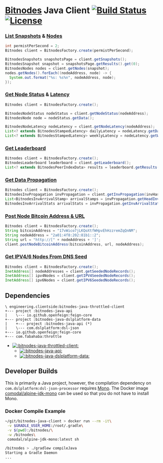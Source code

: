 # [Bitnodes](https://bitnodes.21.co/api/) Java Client [![Build Status](https://travis-ci.org/client-side/bitnodes-java-client.svg?branch=master)](https://travis-ci.org/client-side/bitnodes-java-client)  [![License](http://img.shields.io/badge/license-Apache--2-blue.svg?style=flat) ](http://www.apache.org/licenses/LICENSE-2.0)

### [List Snapshots](https://bitnodes.21.co/api/#list-snapshots) & [Nodes](https://bitnodes.21.co/api/#list-nodes)
```java
int permistPerSecond = 2;
Bitnodes client = BitnodesFactory.create(permistPerSecond);

BitnodesSnapshots snapshotsPage = client.getSnapshots();
BitnodesSnapshot snapshot = snapshotsPage.getResults().get(0);
BitnodesNodes nodes = client.getNodes(snapshot);
nodes.getNodes().forEach((nodeAddress, node) -> {
  System.out.format("%s: %s%n", nodeAddress, node);
});
```

### [Get Node Status](https://bitnodes.21.co/api/#node-status) & [Latency](https://bitnodes.21.co/api/#node-latency)
```java
Bitnodes client = BitnodesFactory.create();

BitnodesNodeStatus nodeStatus = client.getNodeStatus(nodeAddress);
BitnodesNode node = nodeStatus.getData();

BitnodesNodeLatency nodeLatency = client.getNodeLatency(nodeAddress);
List<? extends BitnodesStampedLatency> dailyLatency = nodeLatency.getDailyLatency();
List<? extends BitnodesStampedLatency> weeklyLatency = nodeLatency.getWeeklyLatency();
```

### [Get Leaderboard](https://bitnodes.21.co/api/#leaderboard)
```java
Bitnodes client = BitnodesFactory.create();
BitnodesLeaderboard leaderboard = client.getLeaderboard();
List<? extends BitnodesPeerIndexData> results = leaderboard.getResults();
```

### [Get Data Propagation](https://bitnodes.21.co/api/#data-propagation)
```java
Bitnodes client = BitnodesFactory.create();
BitnodesInvPropagation invPropagation = client.getInvPropagation(invHash);
List<BitnodesInvArrivalStamp> arrivalStamps = invPropagation.getHeadInvArrival();
BitnodesInvArrivalStats arrivalStats = invPropagation.getInvArrivalStats();
```

### [Post Node Bitcoin Address & URL](https://bitnodes.21.co/api/#node-bitcoin-address)
```java
Bitnodes client = BitnodesFactory.create();
String bitcoinAddress = "17vWico7jLKQoXtfWHpvEhHzzremZqQnNM";
String nodeAddress = "2a01:4f8:202:81b1::2";
String url = "http://[" + nodeAddress + ']';
client.postNodeBitcoinAddress(bitcoinAddress, url, nodeAddress);
```

### [Get IPV4/6 Nodes From DNS Seed](https://bitnodes.21.co/api/#dns-seeder)
```java
Bitnodes client = BitnodesFactory.create();
InetAddress[] nodeAddresses = client.getSeededNodeRecords();
InetAddress[] ipv4Nodes = client.getIPV4SeededNodeRecords();
InetAddress[] ipv6Nodes = client.getIPV6SeededNodeRecords();
```

## Dependencies

```
\ engineering.clientside:bitnodes-java-throttled-client
+--- project :bitnodes-java-api
|    \--- io.github.openfeign:feign-core
+--- project :bitnodes-java-dslplatform-data
|    +--- project :bitnodes-java-api (*)
|    \--- com.dslplatform:dsl-json
+--- io.github.openfeign:feign-core
+--- com.fabahaba:throttle
```

* [![:bitnodes-java-throttled-client:](https://api.bintray.com/packages/client-side/clients/bitnodes-java-throttled-client/images/download.svg) ](https://bintray.com/client-side/clients/bitnodes-java-throttled-client/_latestVersion)
  * [![:bitnodes-java-api:](https://api.bintray.com/packages/client-side/clients/bitnodes-java-api/images/download.svg) ](https://bintray.com/client-side/clients/bitnodes-java-api/_latestVersion)
  * [![:bitnodes-java-dslplatform-data:](https://api.bintray.com/packages/client-side/clients/bitnodes-java-dslplatform-data/images/download.svg) ](https://bintray.com/client-side/clients/bitnodes-java-dslplatform-data/_latestVersion)

## Developer Builds

This is primarily a Java project, however, the compilation dependency on `com.dslplatform:dsl-json-processor` requires [Mono](http://www.mono-project.com/).  The Docker image [comodal/alpine-jdk-mono](https://hub.docker.com/r/comodal/alpine-jdk-mono/) can be used so that you do not have to install Mono.

### Docker Compile Example
```sh
~/git/bitnodes-java-client > docker run --rm -it\
 -v $GRADLE_USER_HOME:/root/.gradle\
 -v $(pwd):/bitnodes/\
 -w /bitnodes\
 comodal/alpine-jdk-mono:latest sh
 
/bitnodes > ./gradlew compileJava
Starting a Gradle Daemon
...
```
